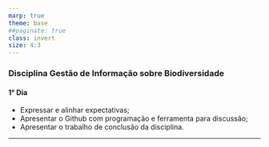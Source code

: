 ```yaml
---
marp: true
theme: base
##paginate: true
class: invert
size: 4:3
---
```

### Disciplina Gestão de Informação sobre Biodiversidade

#### **1° Dia**

* Expressar e alinhar expectativas;
* Apresentar o Github com programação e ferramenta para discussão;
* Apresentar o trabalho de conclusão da disciplina.
---
